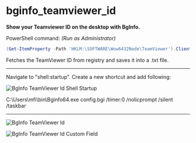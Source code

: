 # bginfo_teamviewer_id
**Show your Teamviewer ID on the desktop with BgInfo.**

PowerShell command: *(Run as Administrator)*
```powershell
(Get-ItemProperty -Path 'HKLM:\SOFTWARE\Wow6432Node\TeamViewer').ClientID | Out-File -FilePath c:\teamviewerid.txt
```

Fetches the TeamViewer ID from registry and saves it into a .txt file.

-----------------------------------------------------------------------------------------------------------------

Navigate to "shell:startup". Create a new shortcut and add following:

![BgInfo TeamViewer Id Shell Startup](https://github.com/Mads80/bginfo_teamviewer_id/blob/master/bginfo-tm-id-shell-startup.png)

C:\Users\mfi\bin\Bginfo64.exe config.bgi /timer:0 /nolicprompt /silent /taskbar

-----------------------------------------------------------------------------------------------------------------

![BgInfo TeamViewer Id](https://github.com/Mads80/bginfo_teamviewer_id/blob/master/bginfo-tm-id-custom-field.png)

![BgInfo TeamViewer Id Custom Field](https://github.com/Mads80/bginfo_teamviewer_id/blob/master/bginfo-tm-id.png)
